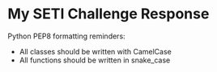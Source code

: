# My SETI Challenge Response

Python PEP8 formatting reminders:
 - All classes should be written with CamelCase
 - All functions should be written in snake_case
